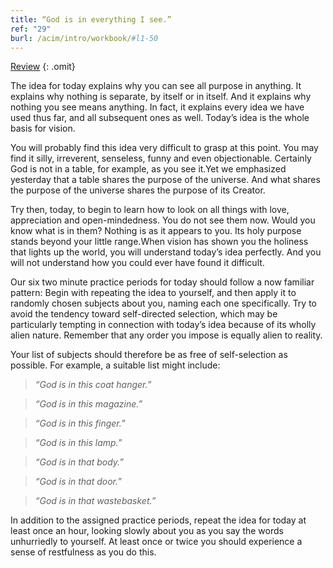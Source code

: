```yaml
---
title: “God is in everything I see.”
ref: "29"
burl: /acim/intro/workbook/#l1-50
---
```


<a class="hide-review" href="/workbook/l056/#l029">Review</a>
{: .omit}

The idea for today explains why you can see all purpose in anything. It
explains why nothing is separate, by itself or in itself. And it
explains why nothing you see means anything. In fact, it explains every
idea we have used thus far, and all subsequent ones as well. Today’s
idea is the whole basis for vision.

You will probably find this idea very difficult to grasp at this point.
You may find it silly, irreverent, senseless, funny and even
objectionable. Certainly God is not in a table, for example, as you see
it.Yet we emphasized yesterday that a table shares the purpose of the
universe. And what shares the purpose of the universe shares the purpose
of its Creator.

Try then, today, to begin to learn how to look on all things with love,
appreciation and open-mindedness. You do not see them now. Would you
know what is in them? Nothing is as it appears to you. Its holy purpose
stands beyond your little range.When vision has shown you the holiness
that lights up the world, you will understand today’s idea perfectly.
And you will not understand how you could ever have found it difficult.

Our six two minute practice periods for today should follow a now
familiar pattern: Begin with repeating the idea to yourself, and then
apply it to randomly chosen subjects about you, naming each one
specifically. Try to avoid the tendency toward self-directed selection,
which may be particularly tempting in connection with today’s idea
because of its wholly alien nature. Remember that any order you impose
is equally alien to reality.

Your list of subjects should therefore be as free of self-selection as
possible. For example, a suitable list might include:

> *“God is in this coat hanger.”*

> *“God is in this magazine.”*

> *“God is in this finger.”*

> *“God is in this lamp.”*

> *“God is in that body.”*

> *“God is in that door.”*

> *“God is in that wastebasket.”*

In addition to the assigned practice periods, repeat the idea for today
at least once an hour, looking slowly about you as you say the words
unhurriedly to yourself. At least once or twice you should experience a
sense of restfulness as you do this.

